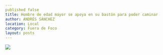 ```yaml
---
published false
title: Hombre de edad mayor se apoya en su bastón para poder caminar
author: ANDRÉS SÁNCHEZ
location: Local
category: Fuera de Foco
layout: posts
---
```


![](http://i.imgur.com/ZXmCZPfm.jpg)
